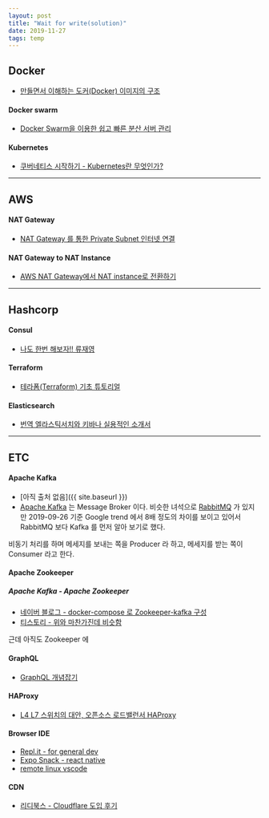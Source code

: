 ```yaml
---
layout: post
title: "Wait for write(solution)"
date: 2019-11-27
tags: temp
---
```


## Docker
- [만들면서 이해하는 도커(Docker) 이미지의 구조](https://www.44bits.io/ko/post/how-docker-image-work)

#### Docker swarm
- [Docker Swarm을 이용한 쉽고 빠른 분산 서버 관리](https://subicura.com/2017/02/25/container-orchestration-with-docker-swarm.html)

#### Kubernetes
- [쿠버네티스 시작하기 - Kubernetes란 무엇인가?](https://subicura.com/2019/05/19/kubernetes-basic-1.html)

----
## AWS

#### NAT Gateway
- [NAT Gateway 를 통한 Private Subnet 인터넷 연결](https://galid1.tistory.com/367)

#### NAT Gateway to NAT Instance
- [AWS NAT Gateway에서 NAT instance로 전환하기](https://blog.2dal.com/2018/12/31/nat-gateway-to-nat-instance/)

----
## Hashcorp
#### Consul
- [나도 한번 해보자!! 류재영](http://longbe00.blogspot.com/2017/08/consul.html)

#### Terraform
- [테라폼(Terraform) 기초 튜토리얼](https://www.44bits.io/ko/post/terraform_introduction_infrastrucute_as_code)

#### Elasticsearch
- [번역 엘라스틱서치와 키바나 실용적인 소개서](https://velog.io/@jakeseo_me/%EB%B2%88%EC%97%AD-%EC%97%98%EB%9D%BC%EC%8A%A4%ED%8B%B1%EC%84%9C%EC%B9%98%EC%99%80-%ED%82%A4%EB%B0%94%EB%82%98-%EC%8B%A4%EC%9A%A9%EC%A0%81%EC%9D%B8-%EC%86%8C%EA%B0%9C%EC%84%9C)

----
## ETC

#### Apache Kafka
- [아직 출처 없음]({{ site.baseurl }})
- [Apache Kafka](https://kafka.apache.org/) 는 Message Broker 이다.
비슷한 녀석으로 [RabbitMQ](https://www.rabbitmq.com) 가 있지만 2019-09-26 기준 Google trend 에서 8배 정도의 차이를 보이고 있어서 RabbitMQ 보다 Kafka 를 먼저 알아 보기로 했다.

비동기 처리를 하며 메세지를 보내는 쪽을 Producer 라 하고, 메세지를 받는 쪽이 Consumer 라고 한다.

#### Apache Zookeeper

##### Apache Kafka - Apache Zookeeper
- [네이버 블로그 - docker-compose 로 Zookeeper-kafka 구성](https://m.blog.naver.com/PostView.nhn?blogId=occidere&logNo=221390946271&categoryNo=0&proxyReferer=https:%2F%2Fwww.google.com%2F)
- [티스토리 - 위와 마찬가진데 비슷함](https://miiingo.tistory.com/m/196)

근데 아직도 Zookeeper 에 


#### GraphQL
- [GraphQL 개념잡기](https://tech.kakao.com/2019/08/01/graphql-basic/)

#### HAProxy
- [L4 L7 스위치의 대안, 오픈소스 로드밸런서 HAProxy](https://d2.naver.com/helloworld/284659)

#### Browser IDE
- [Repl.it - for general dev](https://repl.it/)
- [Expo Snack - react native](https://snack.expo.io/)
- [remote linux vscode](https://eungbean.github.io/2019/11/04/remote-vscode/)

#### CDN
- [리디북스 - Cloudflare 도입 후기](https://www.ridicorp.com/blog/2019/10/14/cloudflare-dos-and-donts/)
